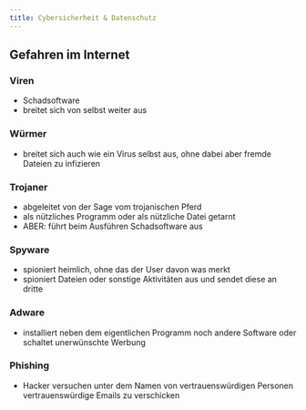 ```yaml
---
title: Cybersicherheit & Datenschutz
---
```


## Gefahren im Internet

### Viren
- Schadsoftware
- breitet sich von selbst weiter aus

### Würmer
- breitet sich auch wie ein Virus selbst aus, ohne dabei aber fremde Dateien zu infizieren

### Trojaner
- abgeleitet von der Sage vom trojanischen Pferd
- als nützliches Programm oder als nützliche Datei getarnt
- ABER: führt beim Ausführen Schadsoftware aus

### Spyware
- spioniert heimlich, ohne das der User davon was merkt
- spioniert Dateien oder sonstige Aktivitäten aus und sendet diese an dritte

### Adware
- installiert neben dem eigentlichen Programm noch andere Software oder schaltet unerwünschte Werbung

### Phishing
- Hacker versuchen unter dem Namen von vertrauenswürdigen Personen vertrauenswürdige Emails zu verschicken


